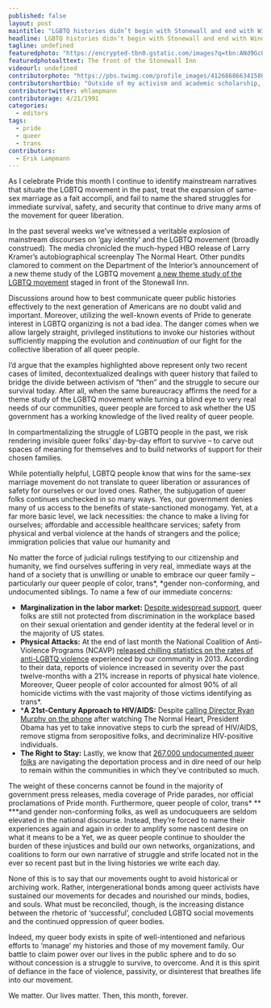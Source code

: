 ```yaml
---
published: false
layout: post
maintitle: "LGBTQ histories didn’t begin with Stonewall and end with Windsor - {Young}ist"
headline: LGBTQ histories didn’t begin with Stonewall and end with Windsor
tagline: undefined
featuredphoto: "https://encrypted-tbn0.gstatic.com/images?q=tbn:ANd9GcQo5FafDdjk61HG6Xz6K0LR1gGKqxfjfELuFTPzWqhWsZHiINjZEQ"
featuredphotoalttext: The front of the Stonewall Inn
videourl: undefined
contributorphoto: "https://pbs.twimg.com/profile_images/412686866341580800/_QTo5onz.png"
contributorshortbio: "Outside of my activism and academic scholarship, Erik enjoys loose-leaf tea, the “West Wing,” and vegetarian cooking."
contributortwitter: ehlampmann
contributorage: 4/21/1991
categories: 
  - editors
tags: 
  - pride
  - queer
  - trans
contributors: 
  - Erik Lampmann
---
```


As I celebrate Pride this month I continue to identify mainstream narratives that situate the LGBTQ movement in the past, treat the expansion of same-sex marriage as a fait accompli, and fail to name the shared struggles for immediate survival, safety, and security that continue to drive many arms of the movement for queer liberation.

In the past several weeks we’ve witnessed a veritable explosion of mainstream discourses on ‘gay identity’ and the LGBTQ movement (broadly construed). The media chronicled the much-hyped HBO release of Larry Kramer’s autobiographical screenplay The Normal Heart. Other pundits clamored to comment on the Department of the Interior’s announcement of a new theme study of the LGBTQ movement [a new theme study of the LGBTQ movement](https://www.youtube.com/watch?v=SQKlMO05sjM/) staged in front of the Stonewall Inn. 

Discussions around how to best communicate queer public histories effectively to the next generation of Americans are no doubt valid and important. Moreover, utilizing the well-known events of Pride to generate interest in LGBTQ organizing is not a bad idea. The danger comes when we allow largely straight, privileged institutions to invoke our histories without sufficiently mapping the evolution and _continuation_ of our fight for the collective liberation of all queer people.

I’d argue that the examples highlighted above represent only two recent cases of limited, decontextualized dealings with queer history that failed to bridge the divide between activism of “then” and the struggle to secure our survival today. After all, when the same bureaucracy affirms the need for a theme study of the LGBTQ movement while turning a blind eye to very real needs of our communities, queer people are forced to ask whether the US government has a working knowledge of the lived reality of queer people.

In compartmentalizing the struggle of LGBTQ people in the past, we risk rendering invisible queer folks’ day-by-day effort to survive – to carve out spaces of meaning for themselves and to build networks of support for their chosen families. 

While potentially helpful, LGBTQ people know that wins for the same-sex marriage movement do not translate to queer liberation or assurances of safety for ourselves or our loved ones. Rather, the subjugation of queer folks continues unchecked in so many ways. Yes, our government denies many of us access to  the benefits of state-sanctioned monogamy. Yet, at a far more basic level, we lack necessities: the chance to make a living for ourselves; affordable and accessible healthcare services; safety from physical and verbal violence at the hands of strangers and the police; immigration policies that value our humanity and 

No matter the force of judicial rulings testifying to our citizenship and humanity, we find ourselves suffering in very real, immediate ways at the hand of a society that is unwilling or unable to embrace our queer family – particularly our queer people of color, trans*, *gender non-conforming, and undocumented siblings. To name a few of our immediate concerns:

- **Marginalization in the labor market:** [Despite widespread support](http://www.advocate.com/politics/2013/12/14/poll-majority-americans-support-trans-inclusive-enda), queer folks are still not protected from discrimination in the workplace based on their sexual orientation and gender identity at the federal level or in the majority of US states. 
- **Physical Attacks:** At the end of last month the National Coalition of Anti-Violence Programs (NCAVP) [released chilling statistics on the rates of anti-LGBTQ violence](http://www.avp.org/resources/avp-resources/315--2013-report-on-lesbian-gay-bisexual-transgender-queer-and-hiv-affected-hate-violence) experienced by our community in 2013. According to their data, reports of violence increased in severity over the past twelve-months with a 21% increase in reports of physical hate violence. Moreover, Queer people of color accounted for almost 90% of all homicide victims with the vast majority of those victims identifying as trans*. 
- ***A 21st-Century Approach to HIV/AIDS:** Despite [calling Director Ryan Murphy on the phone](http://www.vanityfair.com/online/daily/2014/06/obama-the-normal-heart-ryan-murphy-scandal) after watching The Normal Heart, President Obama has yet to take innovative steps to curb the spread of HIV/AIDS, remove stigma from seropositive folks, and decriminalize HIV-positive individuals.
- **The Right to Stay:** Lastly, we know that [267,000 undocumented queer folks](http://southernersonnewground.org/tag/queeringimmigration/) are navigating the deportation process and in dire need of our help to remain within the communities in which they’ve contributed so much.


The weight of these concerns cannot be found in the majority of government press releases, media coverage of Pride parades, nor official proclamations of Pride month. Furthermore, queer people of color, trans* ** ***and gender non-conforming folks, as well as undocuqueers are seldom elevated in the national discourse. Instead, they’re forced to name their experiences again and again in order to amplify some nascent desire on what it means to be a Yet, we as queer people continue to shoulder the burden of these injustices and build our own networks, organizations, and coalitions to form our own narrative of struggle and strife located not in the ever so recent past but in the living histories we write each day.

None of this is to say that our movements ought to avoid historical or archiving work. Rather, intergenerational bonds among queer activists have sustained our movements for decades and nourished our minds, bodies, and souls. What must be reconciled, though, is the increasing distance between the rhetoric of ‘successful’, concluded LGBTQ social movements and the continued oppression of queer bodies.

Indeed, my queer body exists in spite of well-intentioned and nefarious efforts to ‘manage’ my histories and those of my movement family. Our battle to claim power over our lives in the public sphere and to do so without concession is a struggle to survive, to overcome. And it is this spirit of defiance in the face of violence, passivity, or disinterest that breathes life into our movement.

We matter. Our lives matter. Then, this month, forever.
